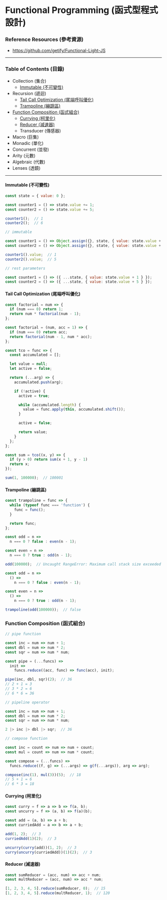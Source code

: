 # Functional Programming (函式型程式設計)

### Reference Resources (參考資源)

* https://github.com/getify/Functional-Light-JS

***

### Table of Contents (目錄)

* Collection (集合)
  * [Immutable (不可變性)](#immutable-不可變性)
* Recursion (遞迴)
  * [Tail Call Optimization (尾端呼叫優化)](#tail-call-optimization-尾端呼叫優化)
  * [Trampoline (繃跳區)](#trampoline-繃跳區)
* [Function Composition (函式組合)](#function-composition-函式組合)
  * [Currying (柯里化)](#currying-柯里化)
  * [Reducer (減速器)](#reducer-減速器)
  * Transducer (傳感器)
* Macro (巨集)
* Monadic (單化)
* Concurrent (並發)
* Arity (元數)
* Algebraic (代數)
* Lenses (透鏡)

***

#### Immutable (不可變性)

```js
const state = { value: 0 };

const counter1 = () => state.value += 1;
const counter2 = () => state.value += 5;

counter1();  // 1
counter2();  // 6

// immutable

const counter1 = () => Object.assign({}, state, { value: state.value + 1 });
const counter2 = () => Object.assign({}, state, { value: state.value + 5 });

counter1().value;  // 1
counter2().value;  // 5

// rest parameters

const counter1 = () => ({ ...state, { value: state.value + 1 } });
const counter2 = () => ({ ...state, { value: state.value + 5 } });
```

#### Tail Call Optimization (尾端呼叫優化)

```js
const factorial = num => {
  if (num === 0) return 1;
  return num * factorial(num - 1);
};

const factorial = (num, acc = 1) => {
  if (num === 0) return acc;
  return factorial(num - 1, num * acc);
};
```

```js
const tco = func => {
  const accumulated = [];

  let value = null;
  let active = false;

  return (...arg) => {
    accumulated.push(arg);

    if (!active) {
      active = true;

      while (accumulated.length) {
        value = func.apply(this, accumulated.shift());
      }

      active = false;

      return value;
    }
  };
};

const sum = tco((x, y) => {
  if (y > 0) return sum(x + 1, y - 1)
  return x;
});

sum(1, 100000);  // 100001
```

#### Trampoline (繃跳區)

```js
const trampoline = func => {
  while (typeof func === 'function') {
    func = func();
  }

  return func;
};

const odd = n =>
  n === 0 ? false : even(n - 1);

const even = n =>
  n === 0 ? true : odd(n - 1);

odd(100000);  // Uncaught RangeError: Maximum call stack size exceeded

const odd = n =>
  () =>
    n === 0 ? false : even(n - 1);

const even = n =>
  () =>
    n === 0 ? true : odd(n - 1);

trampoline(odd(100000));  // false
```

### Function Composition (函式組合)

```js
// pipe function

const inc = num => num + 1;
const dbl = num => num * 2;
const sqr = num => num * num;

const pipe = (...funcs) =>
  init =>
    funcs.reduce((acc, func) => func(acc), init);

pipe(inc, dbl, sqr)(2);  // 36
// 2 + 1 = 3
// 3 * 2 = 6
// 6 * 6 = 36
```

```js
// pipeline operator

const inc = num => num + 1;
const dbl = num => num * 2;
const sqr = num => num * num;

2 |> inc |> dbl |> sqr;  // 36
```

```js
// compose function

const inc = count => num => num + count;
const mul = count => num => num * count;

const compose = (...funcs) =>
  funcs.reduce((f, g) => (...args) => g(f(...args)), arg => arg);

compose(inc(1), mul(3))(5);  // 18
// 5 + 1 = 6
// 6 * 3 = 18
```

#### Currying (柯里化)

```js
const curry = f => a => b => f(a, b);
const uncurry = f => (a, b) => f(a)(b);

const add = (a, b) => a + b;
const curriedAdd = a => b => a + b;

add(1, 2);  // 3
curriedAdd(1)(2);  // 3

uncurry(curry(add))(1, 2);  // 3
curry(uncurry(curriedAdd))(1)(2);  // 3
```

#### Reducer (減速器)

```js
const sumReducer = (acc, num) => acc + num;
const multReducer = (acc, num) => acc * num;

[1, 2, 3, 4, 5].reduce(sumReducer, 0);  // 15
[1, 2, 3, 4, 5].reduce(multReducer, 1);  // 120
```
